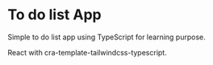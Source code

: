 # To do list App
Simple to do list app using TypeScript for learning purpose.

React with cra-template-tailwindcss-typescript.